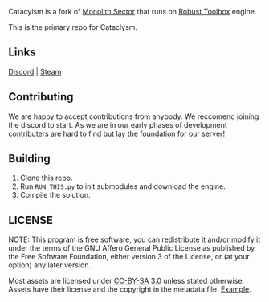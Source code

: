 
Catacylsm is a fork of [Monolith Sector]([https://github.com/new-frontiers-14/frontier-station-14](https://github.com/Monolith-Station/Monolith)) that runs on [Robust Toolbox](https://github.com/space-wizards/RobustToolbox) engine.

This is the primary repo for Cataclysm.

## Links

[Discord](https://discord.gg/2WSzDtTdk9) | [Steam](https://store.steampowered.com/app/1255460/Space_Station_14/)

## Contributing

We are happy to accept contributions from anybody. We reccomend joining the discord to start. As we are in our early phases of development contributers are hard to find but lay the foundation for our server!

## Building

1. Clone this repo.
2. Run `RUN_THIS.py` to init submodules and download the engine.
3. Compile the solution.

## LICENSE

NOTE: This program is free software, you can redistribute it and/or modify it under the terms of the GNU Affero General Public License as published by the Free Software Foundation, either version 3 of the License, or (at your option) any later version.

Most assets are licensed under [CC-BY-SA 3.0](https://creativecommons.org/licenses/by-sa/3.0/) unless stated otherwise. Assets have their license and the copyright in the metadata file. [Example](https://github.com/space-wizards/space-station-14/blob/master/Resources/Textures/Objects/Tools/crowbar.rsi/meta.json).
